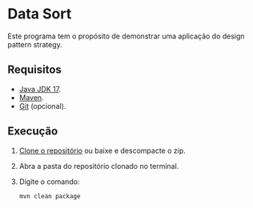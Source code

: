 # Data Sort
Este programa tem o propósito de demonstrar uma aplicação do design pattern strategy.

## Requisitos
- [Java JDK 17](https://adoptium.net/).
- [Maven](https://maven.apache.org/).
- [Git](https://git-scm.com/) (opcional).

## Execução
1. [Clone o repositório](https://docs.github.com/pt/repositories/creating-and-managing-repositories/cloning-a-repository) ou baixe e descompacte o zip.
2. Abra a pasta do repositório clonado no terminal.
3. Digite o comando:

   ```mvn clean package```

